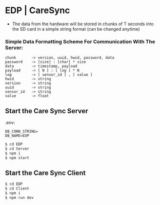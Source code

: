 # EDP | CareSync

- The data from the hardware will be stored in chunks of T seconds into the SD card in a simple string format
  (can be changed anytime)
### Simple Data Formatting Scheme For Communication With The Server:
```
chunk       -> version, uuid, hwid, password, data
password    -> [size] : [char] * size
data        -> timestamp, payload
payload     -> [ N ] : [ log ] * N
log         -> [ sensor_id ] , [ value ]
hwid        -> string
version     -> string
uuid        -> string
sensor_id   -> string
value       -> float
```



## Start the Care Sync Server

.env:
```
DB_CONN_STRING=
DB_NAME=EDP
```

```bash
$ cd EDP
$ cd Server
$ npm i
$ npm start
```
## Start the Care Sync Client

```bash
$ cd EDP
$ cd Client
$ npm i
$ npm run dev
```



